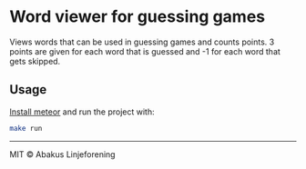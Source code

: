 # Word viewer for guessing games

Views words that can be used in guessing games and counts points.
3 points are given for each word that is guessed and -1 for each
word that gets skipped.

## Usage
[Install meteor](http://docs.meteor.com/#quickstart) and run the project with:

```bash
make run
```

------
MIT © Abakus Linjeforening
